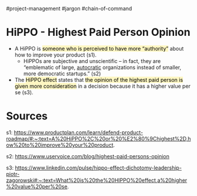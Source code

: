 
#project-management #jargon  #chain-of-command

# HiPPO - Highest Paid Person Opinion

* A HiPPO is <mark style="background: #FFF3A3A6;">someone who is perceived to have more “authority”</mark> about how to improve your product (s1).
	* HiPPOs are subjective and unscientific – in fact, they are “emblematic of large, [autocratic](../../Personal%20Dictionary/en-US/Autocratic%20vs%20Authoritarian.md) organizations instead of smaller, more democratic startups.” (s2)
* The <mark style="background: #FFF3A3A6;">HiPPO effect</mark> states that <mark style="background: #FFF3A3A6;">the opinion of the highest paid person is given more consideration</mark> in a decision because it has a higher value per se (s3).


# Sources

s1: https://www.productplan.com/learn/defend-product-roadmap/#:~:text=A%20HiPPO%2C%20or%20%E2%80%9Chighest%2D,how%20to%20improve%20your%20product.

s2: https://www.uservoice.com/blog/highest-paid-persons-opinion

s3: https://www.linkedin.com/pulse/hippo-effect-dichotomy-leadership-piotr-zagorowski#:~:text=What%20is%20the%20HIPPO%20effect,a%20higher%20value%20per%20se.